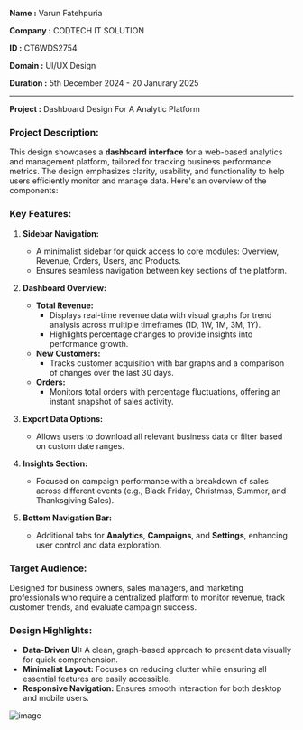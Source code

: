 **Name  :** Varun Fatehpuria

**Company :** CODTECH IT SOLUTION

**ID :** CT6WDS2754

**Domain :** UI/UX Design

**Duration :** 5th December 2024 - 20 Janurary 2025

-----

**Project :** Dashboard Design For A Analytic Platform

### Project Description:  

This design showcases a **dashboard interface** for a web-based analytics and management platform, tailored for tracking business performance metrics. The design emphasizes clarity, usability, and functionality to help users efficiently monitor and manage data. Here's an overview of the components:  

### **Key Features:**  

1. **Sidebar Navigation:**  
   - A minimalist sidebar for quick access to core modules: Overview, Revenue, Orders, Users, and Products.  
   - Ensures seamless navigation between key sections of the platform.  

2. **Dashboard Overview:**  
   - **Total Revenue:**  
     - Displays real-time revenue data with visual graphs for trend analysis across multiple timeframes (1D, 1W, 1M, 3M, 1Y).  
     - Highlights percentage changes to provide insights into performance growth.  
   - **New Customers:**  
     - Tracks customer acquisition with bar graphs and a comparison of changes over the last 30 days.  
   - **Orders:**  
     - Monitors total orders with percentage fluctuations, offering an instant snapshot of sales activity.  

3. **Export Data Options:**  
   - Allows users to download all relevant business data or filter based on custom date ranges.  

4. **Insights Section:**  
   - Focused on campaign performance with a breakdown of sales across different events (e.g., Black Friday, Christmas, Summer, and Thanksgiving Sales).  

5. **Bottom Navigation Bar:**  
   - Additional tabs for **Analytics**, **Campaigns**, and **Settings**, enhancing user control and data exploration.  

### **Target Audience:**  
Designed for business owners, sales managers, and marketing professionals who require a centralized platform to monitor revenue, track customer trends, and evaluate campaign success.  

### **Design Highlights:**  
- **Data-Driven UI:** A clean, graph-based approach to present data visually for quick comprehension.  
- **Minimalist Layout:** Focuses on reducing clutter while ensuring all essential features are easily accessible.  
- **Responsive Navigation:** Ensures smooth interaction for both desktop and mobile users.  

![image](https://github.com/user-attachments/assets/1eb05aba-4d3b-45d1-b3cb-32c8fb9bf9fb)
